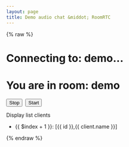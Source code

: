 ```yaml
---
layout: page
title: Demo audio chat &middot; RoomRTC
---
```


<!-- load styles cdn -->
<link href="{{ site.baseurl }}/dist/style.css" rel="stylesheet" type="text/css" media="screen" />

{% raw %}
<div ng-app="audio" ng-controller="roomController">
    <h1 ng-if="!isConnected">Connecting to: <span ng-bind="room">demo</span>...</h1>
    <h1 ng-if="isConnected">You are in room: <span ng-bind="room">demo</span></h1>
    <audio class="mirror" oncontextmenu="return false;" width="300" height="200" ng-src="{{localAudio}}" autoplay="true"></audio>
    <div class="media-controls">
        <input type="button" value="Stop" ng-click="stop()">&nbsp;
        <input type="button" value="Start" ng-click="start()">
    </div>
    <div id="remotes">
        <div class="audio" ng-repeat="(id, remoteAudio) in remoteAudios">
            <audio id="{{id}}" oncontextmenu="return false;" ng-src="{{remoteAudio}}" autoplay="true"></audio>
        </div>
    </div>
    <p>Display list clients</p>
    <ul>
        <li ng-repeat="(id, client) in clients">{{ $index + 1 }}: [{{ id }},{{ client.name }}]</li>
    </ul>
</div>
{% endraw %}

<script src="{{ site.baseurl }}/dist/roomrtc.min.js"></script>
<script src="{{ site.baseurl }}/dist/angular-v1.4.9.js"></script>
<script src="{{ site.baseurl }}/assets/js/audio.js"></script>
